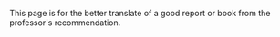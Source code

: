 This page is for the better translate of a good report or book from the professor's recommendation. 

